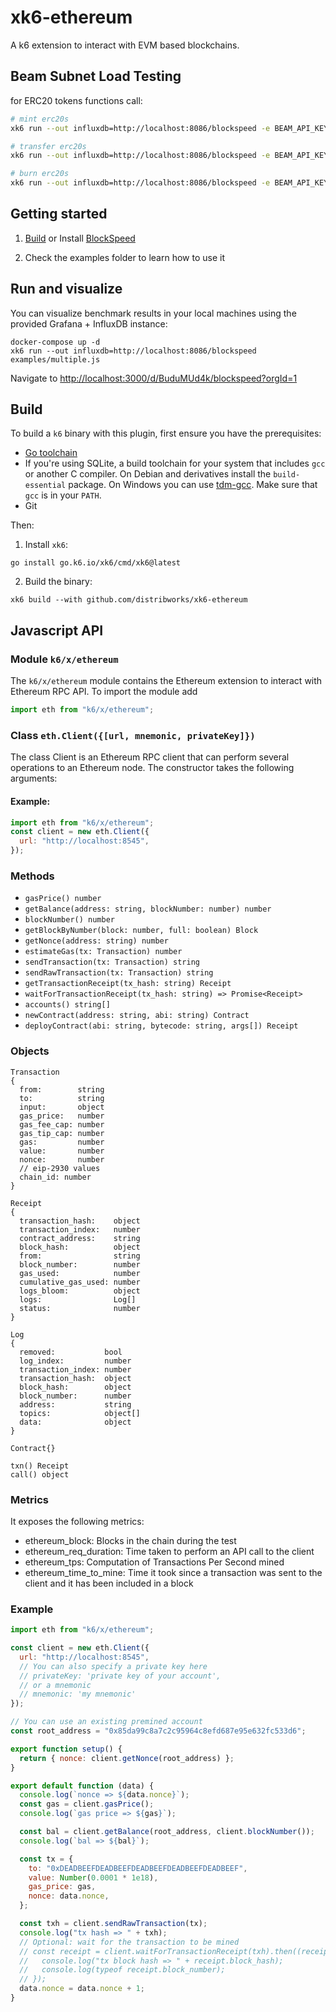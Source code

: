 # xk6-ethereum

A k6 extension to interact with EVM based blockchains.

## Beam Subnet Load Testing

for ERC20 tokens functions call:

```bash
# mint erc20s
xk6 run --out influxdb=http://localhost:8086/blockspeed -e BEAM_API_KEY=66d1e153-1d08-37e8-b805-c2391494d054 scripts/ERC20/ERC20mint.js

# transfer erc20s
xk6 run --out influxdb=http://localhost:8086/blockspeed -e BEAM_API_KEY=66d1e153-1d08-37e8-b805-c2391494d054 scripts/ERC20/ERC20transfer.js

# burn erc20s
xk6 run --out influxdb=http://localhost:8086/blockspeed -e BEAM_API_KEY=66d1e153-1d08-37e8-b805-c2391494d054 scripts/ERC20/ERC20burn.js
```

## Getting started

1. [Build](#build) or Install [BlockSpeed](https://github.com/distribworks/blockspeed)

2. Check the examples folder to learn how to use it

## Run and visualize

You can visualize benchmark results in your local machines using the provided Grafana + InfluxDB instance:

```
docker-compose up -d
xk6 run --out influxdb=http://localhost:8086/blockspeed examples/multiple.js
```

Navigate to [http://localhost:3000/d/BuduMUd4k/blockspeed?orgId=1](http://localhost:3000/d/BuduMUd4k/blockspeed?orgId=1)

## Build

To build a `k6` binary with this plugin, first ensure you have the prerequisites:

- [Go toolchain](https://go101.org/article/go-toolchain.html)
- If you're using SQLite, a build toolchain for your system that includes `gcc` or
  another C compiler. On Debian and derivatives install the `build-essential`
  package. On Windows you can use [tdm-gcc](https://jmeubank.github.io/tdm-gcc/).
  Make sure that `gcc` is in your `PATH`.
- Git

Then:

1. Install `xk6`:

```shell
go install go.k6.io/xk6/cmd/xk6@latest
```

2. Build the binary:

```shell
xk6 build --with github.com/distribworks/xk6-ethereum
```

## Javascript API

### Module `k6/x/ethereum`

The `k6/x/ethereum` module contains the Ethereum extension to interact with Ethereum RPC API. To import the module add

```javascript
import eth from "k6/x/ethereum";
```

### Class `eth.Client({[url, mnemonic, privateKey]})`

The class Client is an Ethereum RPC client that can perform several operations to an Ethereum node. The constructor takes the following arguments:

#### Example:

```javascript
import eth from "k6/x/ethereum";
const client = new eth.Client({
  url: "http://localhost:8545",
});
```

### Methods

- `gasPrice() number`
- `getBalance(address: string, blockNumber: number) number`
- `blockNumber() number`
- `getBlockByNumber(block: number, full: boolean) Block`
- `getNonce(address: string) number`
- `estimateGas(tx: Transaction) number`
- `sendTransaction(tx: Transaction) string`
- `sendRawTransaction(tx: Transaction) string`
- `getTransactionReceipt(tx_hash: string) Receipt`
- `waitForTransactionReceipt(tx_hash: string) => Promise<Receipt>`
- `accounts() string[]`
- `newContract(address: string, abi: string) Contract`
- `deployContract(abi: string, bytecode: string, args[]) Receipt`

### Objects

```
Transaction
{
  from:        string
  to:          string
  input:       object
  gas_price:   number
  gas_fee_cap: number
  gas_tip_cap: number
  gas:         number
  value:       number
  nonce:       number
  // eip-2930 values
  chain_id: number
}
```

```
Receipt
{
  transaction_hash:    object
  transaction_index:   number
  contract_address:    string
  block_hash:          object
  from:                string
  block_number:        number
  gas_used:            number
  cumulative_gas_used: number
  logs_bloom:          object
  logs:                Log[]
  status:              number
}
```

```
Log
{
  removed:           bool
  log_index:         number
  transaction_index: number
  transaction_hash:  object
  block_hash:        object
  block_number:      number
  address:           string
  topics:            object[]
  data:              object
}
```

```
Contract{}

txn() Receipt
call() object
```

### Metrics

It exposes the following metrics:

- ethereum_block: Blocks in the chain during the test
- ethereum_req_duration: Time taken to perform an API call to the client
- ethereum_tps: Computation of Transactions Per Second mined
- ethereum_time_to_mine: Time it took since a transaction was sent to the client and it has been included in a block

### Example

```javascript
import eth from "k6/x/ethereum";

const client = new eth.Client({
  url: "http://localhost:8545",
  // You can also specify a private key here
  // privateKey: 'private key of your account',
  // or a mnemonic
  // mnemonic: 'my mnemonic'
});

// You can use an existing premined account
const root_address = "0x85da99c8a7c2c95964c8efd687e95e632fc533d6";

export function setup() {
  return { nonce: client.getNonce(root_address) };
}

export default function (data) {
  console.log(`nonce => ${data.nonce}`);
  const gas = client.gasPrice();
  console.log(`gas price => ${gas}`);

  const bal = client.getBalance(root_address, client.blockNumber());
  console.log(`bal => ${bal}`);

  const tx = {
    to: "0xDEADBEEFDEADBEEFDEADBEEFDEADBEEFDEADBEEF",
    value: Number(0.0001 * 1e18),
    gas_price: gas,
    nonce: data.nonce,
  };

  const txh = client.sendRawTransaction(tx);
  console.log("tx hash => " + txh);
  // Optional: wait for the transaction to be mined
  // const receipt = client.waitForTransactionReceipt(txh).then((receipt) => {
  //   console.log("tx block hash => " + receipt.block_hash);
  //   console.log(typeof receipt.block_number);
  // });
  data.nonce = data.nonce + 1;
}
```
